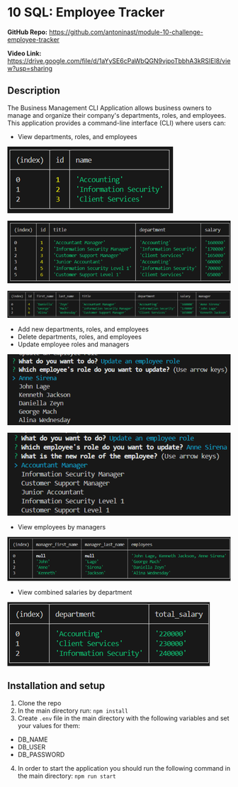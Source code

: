 # 10 SQL: Employee Tracker

**GitHub Repo:** https://github.com/antoninast/module-10-challenge-employee-tracker

**Video Link:** https://drive.google.com/file/d/1aYySE6cPaWbQGN9vjpoTbbhA3kRSIEl8/view?usp=sharing


## Description
The Business Management CLI Application allows business owners to manage and organize their company's departments, roles, and employees. This application provides a command-line interface (CLI) where users can:

- View departments, roles, and employees

![alt text](./Assets/image.png)

![alt text](./Assets/image-1.png)

![alt text](./Assets/image-2.png)


- Add new departments, roles, and employees
- Delete departments, roles, and employees
- Update employee roles and managers

![alt text](./Assets/image-3.png)

![alt text](./Assets/image-4.png)


- View employees by managers

![alt text](./Assets/image-5.png)


- View combined salaries by department

![alt text](./Assets/image-6.png)


## Installation and setup
1. Clone the repo
2. In the main directory run:
`npm install`
3. Create `.env` file in the main directory with the following variables and set your values for them:
- DB_NAME
- DB_USER
- DB_PASSWORD

4. In order to start the application you should run the following command in the main directory:
`npm run start`

